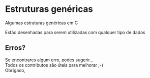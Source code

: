 # Estruturas genéricas

Algumas estruturas genéricas em C

Estão desenhadas para serem utilizadas com qualquer tipo de dados

## Erros?

Se encontrares algum erro, podes sugerir...  
Todos os contributos são úteis para melhorar ;-)  
Obrigado,  

